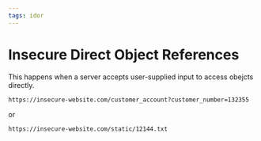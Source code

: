 ```yaml
---
tags: idor
---
```


# Insecure Direct Object References

This happens when a server accepts user-supplied input to access obejcts directly.

``https://insecure-website.com/customer_account?customer_number=132355``

or 

`https://insecure-website.com/static/12144.txt`